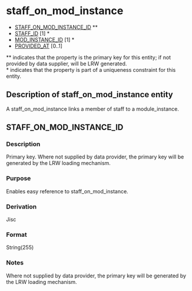 # staff_on_mod_instance

* [STAFF_ON_MOD_INSTANCE_ID](#staff_on_mod_instance_id) **
* [STAFF_ID](staff.md#staff_id) [1] *
* [MOD_INSTANCE_ID](module_instance.md#mod_instance_id) [1] *
* [PROVIDED_AT](assessment_instance.md#provided_at) [0..1]

\** indicates that the property is the primary key for this entity; if not provided by data supplier, will be LRW generated.   
\* indicates that the property is part of a uniqueness constraint for this entity.

## Description of staff_on_mod_instance entity
A staff_on_mod_instance links a member of staff to a module_instance.

## STAFF_ON_MOD_INSTANCE_ID
### Description
Primary key. Where not supplied by data provider, the primary key will be generated by the LRW loading mechanism.

### Purpose
Enables easy reference to staff_on_mod_instance.

### Derivation
Jisc

### Format
String(255)

### Notes
Where not supplied by data provider, the primary key will be generated by the LRW loading mechanism.


